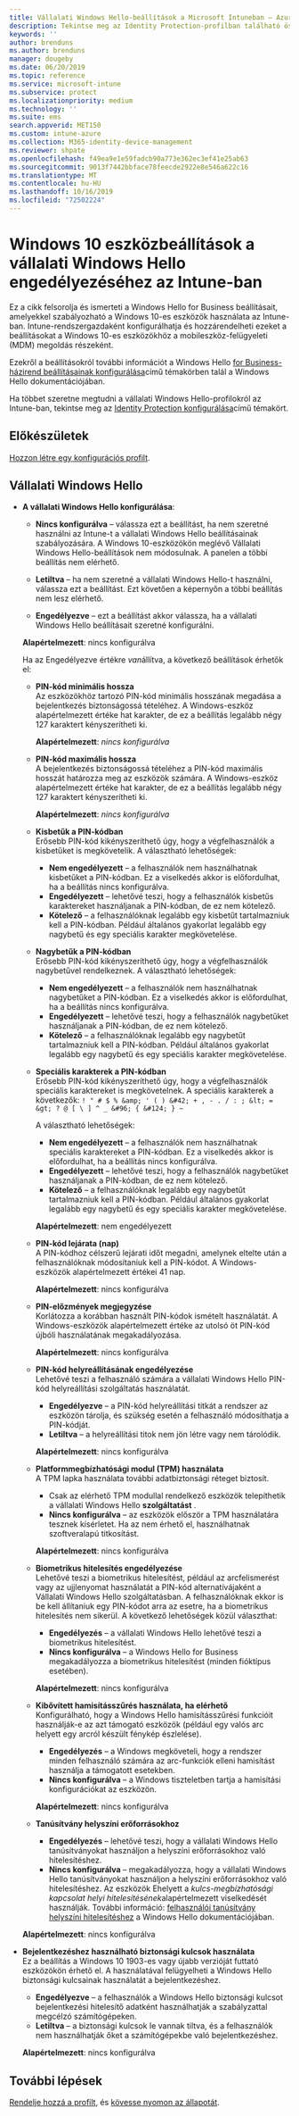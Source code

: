 ```yaml
---
title: Vállalati Windows Hello-beállítások a Microsoft Intuneban – Azure | Microsoft Docs
description: Tekintse meg az Identity Protection-profilban található összes PIN-kód, biometrikus és hamisítás elleni beállítás listáját, és konfigurálja a Windows Hello for Business szolgáltatást a Windows 10-es eszközökön Microsoft Intune.
keywords: ''
author: brenduns
ms.author: brenduns
manager: dougeby
ms.date: 06/20/2019
ms.topic: reference
ms.service: microsoft-intune
ms.subservice: protect
ms.localizationpriority: medium
ms.technology: ''
ms.suite: ems
search.appverid: MET150
ms.custom: intune-azure
ms.collection: M365-identity-device-management
ms.reviewer: shpate
ms.openlocfilehash: f49ea9e1e59fadcb90a773e362ec3ef41e25ab63
ms.sourcegitcommit: 9013f7442bbface78feecde2922e8e546a622c16
ms.translationtype: MT
ms.contentlocale: hu-HU
ms.lasthandoff: 10/16/2019
ms.locfileid: "72502224"
---
```

# <a name="windows-10-device-settings-to-enable-windows-hello-for-business-in-intune"></a>Windows 10 eszközbeállítások a vállalati Windows Hello engedélyezéséhez az Intune-ban

Ez a cikk felsorolja és ismerteti a Windows Hello for Business beállításait, amelyekkel szabályozható a Windows 10-es eszközök használata az Intune-ban. Intune-rendszergazdaként konfigurálhatja és hozzárendelheti ezeket a beállításokat a Windows 10-es eszközökhöz a mobileszköz-felügyeleti (MDM) megoldás részeként. 

Ezekről a beállításokról további információt a Windows Hello [for Business-házirend beállításainak konfigurálása](https://docs.microsoft.com/windows/security/identity-protection/hello-for-business/hello-cert-trust-policy-settings)című témakörben talál a Windows Hello dokumentációjában.


Ha többet szeretne megtudni a vállalati Windows Hello-profilokról az Intune-ban, tekintse meg az [Identity Protection konfigurálása](identity-protection-configure.md)című témakört.

## <a name="before-you-begin"></a>Előkészületek

[Hozzon létre egy konfigurációs profilt](identity-protection-configure.md#create-the-device-profile).

## <a name="windows-hello-for-business"></a>Vállalati Windows Hello
- **A vállalati Windows Hello konfigurálása**:
  - **Nincs konfigurálva** – válassza ezt a beállítást, ha nem szeretné használni az Intune-t a vállalati Windows Hello beállításainak szabályozására. A Windows 10-eszközökön meglévő Vállalati Windows Hello-beállítások nem módosulnak. A panelen a többi beállítás nem elérhető.

  - **Letiltva** – ha nem szeretné a vállalati Windows Hello-t használni, válassza ezt a beállítást. Ezt követően a képernyőn a többi beállítás nem lesz elérhető.
  - **Engedélyezve** – ezt a beállítást akkor válassza, ha a vállalati Windows Hello beállításait szeretné konfigurálni.  
  
  **Alapértelmezett**: nincs konfigurálva

  Ha az Engedélyezve értékre *van*állítva, a következő beállítások érhetők el:

  - **PIN-kód minimális hossza**  
    Az eszközökhöz tartozó PIN-kód minimális hosszának megadása a bejelentkezés biztonságossá tételéhez. A Windows-eszköz alapértelmezett értéke hat karakter, de ez a beállítás legalább négy 127 karaktert kényszerítheti ki. 

    **Alapértelmezett**: *nincs konfigurálva*

  - **PIN-kód maximális hossza**  
  A bejelentkezés biztonságossá tételéhez a PIN-kód maximális hosszát határozza meg az eszközök számára. A Windows-eszköz alapértelmezett értéke hat karakter, de ez a beállítás legalább négy 127 karaktert kényszerítheti ki.  

    **Alapértelmezett**: *nincs konfigurálva*  

  - **Kisbetűk a PIN-kódban**  
    Erősebb PIN-kód kikényszeríthető úgy, hogy a végfelhasználók a kisbetűket is megkövetelik. A választható lehetőségek:

    - **Nem engedélyezett** – a felhasználók nem használhatnak kisbetűket a PIN-kódban. Ez a viselkedés akkor is előfordulhat, ha a beállítás nincs konfigurálva.
    - **Engedélyezett** – lehetővé teszi, hogy a felhasználók kisbetűs karaktereket használjanak a PIN-kódban, de ez nem kötelező.
    - **Kötelező** – a felhasználóknak legalább egy kisbetűt tartalmazniuk kell a PIN-kódban. Például általános gyakorlat legalább egy nagybetű és egy speciális karakter megkövetelése.

  - **Nagybetűk a PIN-kódban**  
    Erősebb PIN-kód kikényszeríthető úgy, hogy a végfelhasználók nagybetűvel rendelkeznek. A választható lehetőségek:

    - **Nem engedélyezett** – a felhasználók nem használhatnak nagybetűket a PIN-kódban. Ez a viselkedés akkor is előfordulhat, ha a beállítás nincs konfigurálva.
    - **Engedélyezett** – lehetővé teszi, hogy a felhasználók nagybetűket használjanak a PIN-kódban, de ez nem kötelező.
    - **Kötelező** – a felhasználóknak legalább egy nagybetűt tartalmazniuk kell a PIN-kódban. Például általános gyakorlat legalább egy nagybetű és egy speciális karakter megkövetelése.

  - **Speciális karakterek a PIN-kódban**  
    Erősebb PIN-kód kikényszeríthető úgy, hogy a végfelhasználók speciális karaktereket is megkövetelnek. A speciális karakterek a következők: `! " # $ % &amp; ' ( ) &#42; + , - . / : ; &lt; = &gt; ? @ [ \ ] ^ _ &#96; { &#124; } ~`  

    A választható lehetőségek:
    - **Nem engedélyezett** – a felhasználók nem használhatnak speciális karaktereket a PIN-kódban. Ez a viselkedés akkor is előfordulhat, ha a beállítás nincs konfigurálva.
    - **Engedélyezett** – lehetővé teszi, hogy a felhasználók nagybetűket használjanak a PIN-kódban, de ez nem kötelező.
    - **Kötelező** – a felhasználóknak legalább egy nagybetűt tartalmazniuk kell a PIN-kódban. Például általános gyakorlat legalább egy nagybetű és egy speciális karakter megkövetelése.

    **Alapértelmezett**: nem engedélyezett

  - **PIN-kód lejárata (nap)**  
    A PIN-kódhoz célszerű lejárati időt megadni, amelynek eltelte után a felhasználóknak módosítaniuk kell a PIN-kódot. A Windows-eszközök alapértelmezett értékei 41 nap.

    **Alapértelmezett**: nincs konfigurálva

  - **PIN-előzmények megjegyzése**  
    Korlátozza a korábban használt PIN-kódok ismételt használatát. A Windows-eszközök alapértelmezett értéke az utolsó öt PIN-kód újbóli használatának megakadályozása.  

    **Alapértelmezett**: nincs konfigurálva  

  - **PIN-kód helyreállításának engedélyezése**   
    Lehetővé teszi a felhasználó számára a vállalati Windows Hello PIN-kód helyreállítási szolgáltatás használatát. 
    
    - **Engedélyezve** – a PIN-kód helyreállítási titkát a rendszer az eszközön tárolja, és szükség esetén a felhasználó módosíthatja a PIN-kódját.  
    - **Letiltva** – a helyreállítási titok nem jön létre vagy nem tárolódik.

    **Alapértelmezett**: nincs konfigurálva

  - **Platformmegbízhatósági modul (TPM)  használata**  
    A TPM lapka használata további adatbiztonsági réteget biztosít.  

    - Csak az elérhető TPM modullal rendelkező eszközök telepíthetik a vállalati Windows Hello **szolgáltatást** .
    - **Nincs konfigurálva** – az eszközök először a TPM használatára tesznek kísérletet. Ha az nem érhető el, használhatnak szoftveralapú titkosítást.
    
    **Alapértelmezett**: nincs konfigurálva

  - **Biometrikus hitelesítés engedélyezése**  
     Lehetővé teszi a biometrikus hitelesítést, például az arcfelismerést vagy az ujjlenyomat használatát a PIN-kód alternatívájaként a Vállalati Windows Hello szolgáltatásban. A felhasználóknak ekkor is be kell állítaniuk egy PIN-kódot arra az esetre, ha a biometrikus hitelesítés nem sikerül. A következő lehetőségek közül választhat:

    - **Engedélyezés** – a vállalati Windows Hello lehetővé teszi a biometrikus hitelesítést.
    - **Nincs konfigurálva** – a Windows Hello for Business megakadályozza a biometrikus hitelesítést (minden fióktípus esetében).

    **Alapértelmezett**: nincs konfigurálva

  - **Kibővített hamisításszűrés használata, ha elérhető**  
    Konfigurálható, hogy a Windows Hello hamisításszűrési funkcióit használják-e az azt támogató eszközök (például egy valós arc helyett egy arcról készült fénykép észlelése).  
    - **Engedélyezés** – a Windows megköveteli, hogy a rendszer minden felhasználó számára az arc-funkciók elleni hamisítást használja a támogatott esetekben.
    - **Nincs konfigurálva** – a Windows tiszteletben tartja a hamisítási konfigurációkat az eszközön.

    **Alapértelmezett**: nincs konfigurálva

  - **Tanúsítvány helyszíni erőforrásokhoz**  

    - **Engedélyezés** – lehetővé teszi, hogy a vállalati Windows Hello tanúsítványokat használjon a helyszíni erőforrásokhoz való hitelesítéshez.
    - **Nincs konfigurálva** – megakadályozza, hogy a vállalati Windows Hello tanúsítványokat használjon a helyszíni erőforrásokhoz való hitelesítéshez. Az eszközök Ehelyett a *kulcs-megbízhatósági kapcsolat helyi hitelesítésének*alapértelmezett viselkedését használják. További információ: [felhasználói tanúsítvány helyszíni hitelesítéshez](https://docs.microsoft.com/windows/security/identity-protection/hello-for-business/hello-cert-trust-policy-settings#use-certificate-for-on-premises-authentication) a Windows Hello dokumentációjában.  

  **Alapértelmezett**: nincs konfigurálva

- **Bejelentkezéshez használható biztonsági kulcsok használata**  
  Ez a beállítás a Windows 10 1903-es vagy újabb verzióját futtató eszközökön érhető el. A használatával felügyelheti a Windows Hello biztonsági kulcsainak használatát a bejelentkezéshez.  

  - **Engedélyezve** – a felhasználók a Windows Hello biztonsági kulcsot bejelentkezési hitelesítő adatként használhatják a szabályzattal megcélzó számítógépeken. 
  - **Letiltva** – a biztonsági kulcsok le vannak tiltva, és a felhasználók nem használhatják őket a számítógépekbe való bejelentkezéshez.   

  **Alapértelmezett**: nincs konfigurálva

## <a name="next-steps"></a>További lépések

[Rendelje hozzá a profilt](../configuration/device-profile-assign.md), és [kövesse nyomon az állapotát](../configuration/device-profile-monitor.md).
